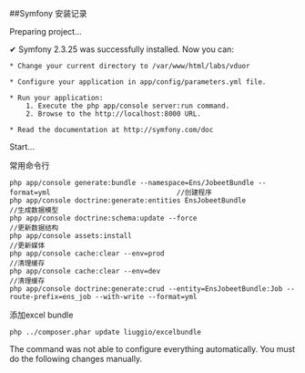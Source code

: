 ##Symfony
安装记录

Preparing project...

 ✔  Symfony 2.3.25 was successfully installed. Now you can:

    * Change your current directory to /var/www/html/labs/vduor

    * Configure your application in app/config/parameters.yml file.

    * Run your application:
        1. Execute the php app/console server:run command.
        2. Browse to the http://localhost:8000 URL.

    * Read the documentation at http://symfony.com/doc

Start...

常用命令行

    php app/console generate:bundle --namespace=Ens/JobeetBundle --format=yml                               //创建程序
    php app/console doctrine:generate:entities EnsJobeetBundle                                              //生成数据模型
    php app/console doctrine:schema:update --force                                                          //更新数据结构
    php app/console assets:install                                                                          //更新媒体
    php app/console cache:clear --env=prod                                                                  //清理缓存
    php app/console cache:clear --env=dev                                                                   //清理缓存
    php app/console doctrine:generate:crud --entity=EnsJobeetBundle:Job --route-prefix=ens_job --with-write --format=yml

添加excel bundle

    php ../composer.phar update liuggio/excelbundle

The command was not able to configure everything automatically.
You must do the following changes manually.

